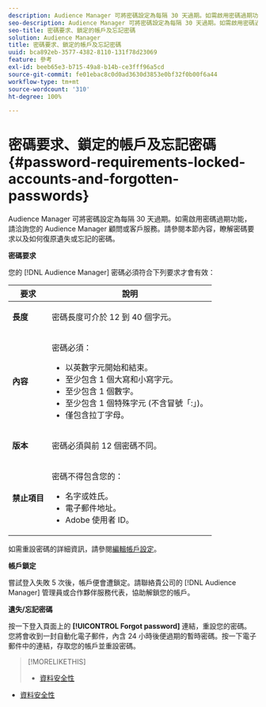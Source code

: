 ```yaml
---
description: Audience Manager 可將密碼設定為每隔 30 天過期。如需啟用密碼過期功能，請洽詢您的 Audience Manager 顧問或客戶服務。請參閱本節內容，瞭解密碼要求以及如何復原遺失或忘記的密碼。
seo-description: Audience Manager 可將密碼設定為每隔 30 天過期。如需啟用密碼過期功能，請洽詢您的 Audience Manager 顧問或客戶服務。請參閱本節內容，瞭解密碼要求以及如何復原遺失或忘記的密碼。
seo-title: 密碼要求、鎖定的帳戶及忘記密碼
solution: Audience Manager
title: 密碼要求、鎖定的帳戶及忘記密碼
uuid: bca892eb-3577-4382-8110-131f78d23069
feature: 參考
exl-id: beeb65e3-b715-49a8-b14b-ce3fff96a5cd
source-git-commit: fe01ebac8c0d0ad3630d3853e0bf32f0b00f6a44
workflow-type: tm+mt
source-wordcount: '310'
ht-degree: 100%

---
```


# 密碼要求、鎖定的帳戶及忘記密碼{#password-requirements-locked-accounts-and-forgotten-passwords}

Audience Manager 可將密碼設定為每隔 30 天過期。如需啟用密碼過期功能，請洽詢您的 Audience Manager 顧問或客戶服務。請參閱本節內容，瞭解密碼要求以及如何復原遺失或忘記的密碼。

<!-- 

c_password_requirements.xml

 -->

**密碼要求**

您的 [!DNL Audience Manager] 密碼必須符合下列要求才會有效：

<table id="table_9B79E9F634664F6B995649E3158CCF20"> 
 <thead> 
  <tr> 
   <th colname="col1" class="entry"> 要求 </th> 
   <th colname="col2" class="entry"> 說明 </th> 
  </tr> 
 </thead>
 <tbody> 
  <tr> 
   <td colname="col1"> <p> <b>長度</b> </p> </td> 
   <td colname="col2"> <p>密碼長度可介於 12 到 40 個字元。 </p> </td> 
  </tr> 
  <tr> 
   <td colname="col1"> <p> <b>內容</b> </p> </td> 
   <td colname="col2"> <p>密碼必須： </p> <p> 
     <ul id="ul_70F64B9DE90E463098DFA8AB8349CF0B"> 
      <li id="li_2FBA66E47F4A4E1BB01DE3722821E100">以英數字元開始和結束。 </li> 
      <li id="li_1390D4C9A48944B68B891EE6CB734BBC">至少包含 1 個大寫和小寫字元。 </li> 
      <li id="li_B75B64A005804262BAAF0F1901D63358">至少包含 1 個數字。 </li> 
      <li id="li_28452022AF4743B8B159187BBD10890A">至少包含 1 個特殊字元 (不含冒號「:」)。 </li> 
      <li id="li_C02B931ABAB84FFE9B87AEBAEDF34EF3">僅包含拉丁字母。 </li> 
     </ul> </p> </td> 
  </tr> 
  <tr> 
   <td colname="col1"> <p> <b>版本</b> </p> </td> 
   <td colname="col2"> <p> 密碼必須與前 12 個密碼不同。 </p> </td> 
  </tr> 
  <tr> 
   <td colname="col1"> <p> <b>禁止項目</b> </p> </td> 
   <td colname="col2"> <p> 密碼不得包含您的： </p> <p> 
     <ul id="ul_08DE186AF56E401B933256E69279847A"> 
      <li id="li_CC854F7F86484774A76CCF927E1400B4">名字或姓氏。 </li> 
      <li id="li_74ACCF3DE717473B8AB9B1720DD891E7">電子郵件地址。 </li> 
      <li id="li_09C1F699BF6843ACAB4E68D2F57461AB"><span class="keyword"> Adobe</span> 使用者 ID。 </li> 
     </ul> </p> </td> 
  </tr> 
 </tbody> 
</table>

如需重設密碼的詳細資訊，請參閱[編輯帳戶設定](../features/administration/edit-account-settings.md)。

**帳戶鎖定**

嘗試登入失敗 5 次後，帳戶便會遭鎖定。請聯絡貴公司的 [!DNL Audience Manager] 管理員或合作夥伴服務代表，協助解鎖您的帳戶。

**遺失/忘記密碼**

按一下登入頁面上的 **[!UICONTROL Forgot password]** 連結，重設您的密碼。您將會收到一封自動化電子郵件，內含 24 小時後便過期的暫時密碼。按一下電子郵件中的連結，存取您的帳戶並重設密碼。

>[!MORELIKETHIS]
>
>* [資料安全性](../overview/data-security-and-privacy/data-security.md)
* [資料安全性](../overview/data-security-and-privacy/data-privacy.md)


